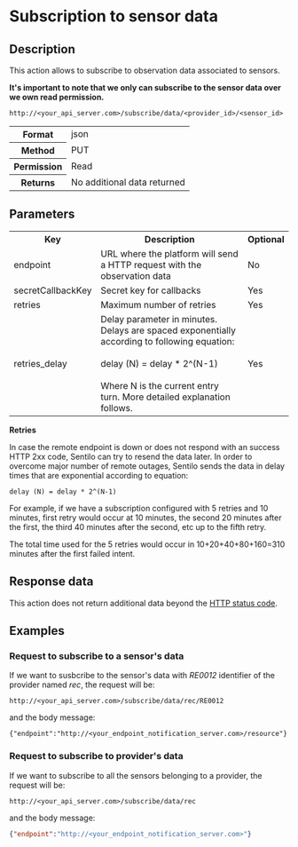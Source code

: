 Subscription to sensor data
===========================

## Description

This action allows to subscribe to observation data associated to sensors.

**It's important to note that we only can subscribe to the sensor data over we own read permission.**


```
http://<your_api_server.com>/subscribe/data/<provider_id>/<sensor_id>
```

<table>
	<tbody>
		<tr>
			<th>Format</th>
			<td>json</td>
		</tr>
		<tr>
			<th scope="row">Method</th>
			<td>PUT</td>
		</tr>
		<tr>
			<th scope="row">Permission</th>
			<td>Read</td>
		</tr>
		<tr>
			<th scope="row">Returns</th>
			<td>No additional data returned</td>
		</tr>
	</tbody>
</table>

## Parameters

<table>
	<tbody>
		<tr>
			<th>Key</th>
			<th>Description</th>
			<th>Optional</th>
		</tr>
		<tr>
			<td>endpoint</td>
			<td>URL where the platform will send a HTTP request with the observation data</td>
			<td>No</td>
		</tr>
		<tr>
			<td>secretCallbackKey</td>
			<td>Secret key for callbacks</td>
			<td>Yes</td>
		</tr>
		<tr>
			<td>retries</td>
			<td>Maximum number of retries</td>
			<td>Yes</td>
		</tr>
		<tr>
			<td>retries_delay</td>
			<td>Delay parameter in minutes. Delays are spaced exponentially according to following equation:<br>
				<br>delay (N) = delay * 2^(N-1)<br>
				<br>Where N is the current entry turn. More detailed explanation follows.
			</td>
			<td>Yes</td>
		</tr>
	</tbody>
</table>


**Retries**

In case the remote endpoint is down or does not respond with an success HTTP 2xx code, Sentilo can try to resend the data later. In order to overcome major number of remote outages, Sentilo sends the data in delay times that are exponential according to equation:

```
delay (N) = delay * 2^(N-1)
```

For example, if we have a subscription configured with 5 retries and 10 minutes, first retry would occur at 10 minutes, the second 20 minutes after the first, the third 40 minutes after the second, etc up to the fifth retry.

The total time used for the 5 retries would occur in 10+20+40+80+160=310 minutes after the first failed intent.

## Response data

This action does not return additional data beyond the [HTTP status code](../../general_model.html#reply).

## Examples

### Request to subscribe to a sensor's data

If we want to susbcribe to the sensor's data with <em>RE0012</em> identifier of the provider named <em>rec</em>, the request will be:

```
http://<your_api_server.com>/subscribe/data/rec/RE0012
```

and the body message:

```
{"endpoint":"http://<your_endpoint_notification_server.com>/resource"}
```


### Request to subscribe to provider's data

If we want to subscribe to all the sensors belonging to a provider, the request will be:

```
http://<your_api_server.com>/subscribe/data/rec
```

and the body message:

```json
{"endpoint":"http://<your_endpoint_notification_server.com>"}
```
